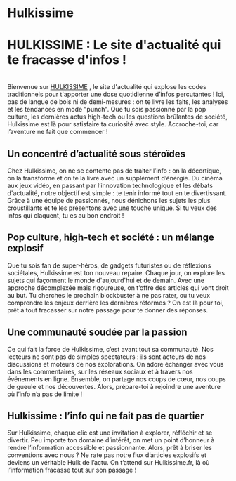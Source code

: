 # Hulkissime

<h1>HULKISSIME : Le site d'actualité qui te fracasse d'infos !</h1>
<br>
<b></b>Bienvenue sur <a href="https://hulkissime.fr/">HULKISSIME</a>
, le site d'actualité qui explose les codes traditionnels pour t'apporter une dose quotidienne d’infos percutantes ! Ici, pas de langue de bois ni de demi-mesures : on te livre les faits, les analyses et les tendances en mode "punch". Que tu sois passionné par la pop culture, les dernières actus high-tech ou les questions brûlantes de société, Hulkissime est là pour satisfaire ta curiosité avec style. Accroche-toi, car l’aventure ne fait que commencer !</b>

<h2>Un concentré d’actualité sous stéroïdes</h2>
Chez Hulkissime, on ne se contente pas de traiter l’info : on la décortique, on la transforme et on te la livre avec un supplément d’énergie. Du cinéma aux jeux vidéo, en passant par l’innovation technologique et les débats d'actualité, notre objectif est simple : te tenir informé tout en te divertissant. Grâce à une équipe de passionnés, nous dénichons les sujets les plus croustillants et te les présentons avec une touche unique. Si tu veux des infos qui claquent, tu es au bon endroit !

<h2>Pop culture, high-tech et société : un mélange explosif</h2>
Que tu sois fan de super-héros, de gadgets futuristes ou de réflexions sociétales, Hulkissime est ton nouveau repaire. Chaque jour, on explore les sujets qui façonnent le monde d'aujourd'hui et de demain. Avec une approche décomplexée mais rigoureuse, on t’offre des articles qui vont droit au but. Tu cherches le prochain blockbuster à ne pas rater, ou tu veux comprendre les enjeux derrière les dernières réformes ? On est là pour toi, prêt à tout fracasser sur notre passage pour te donner des réponses.

<h2>Une communauté soudée par la passion</h2>
Ce qui fait la force de Hulkissime, c’est avant tout sa communauté. Nos lecteurs ne sont pas de simples spectateurs : ils sont acteurs de nos discussions et moteurs de nos explorations. On adore échanger avec vous dans les commentaires, sur les réseaux sociaux et à travers nos événements en ligne. Ensemble, on partage nos coups de cœur, nos coups de gueule et nos découvertes. Alors, prépare-toi à rejoindre une aventure où l’info n’a pas de limite !

<h2>Hulkissime : l’info qui ne fait pas de quartier</h2>
Sur Hulkissime, chaque clic est une invitation à explorer, réfléchir et se divertir. Peu importe ton domaine d’intérêt, on met un point d’honneur à rendre l’information accessible et passionnante. Alors, prêt à briser les conventions avec nous ? Ne rate pas notre flux d’articles explosifs et deviens un véritable Hulk de l’actu. On t’attend sur Hulkissime.fr, là où l’information fracasse tout sur son passage !
